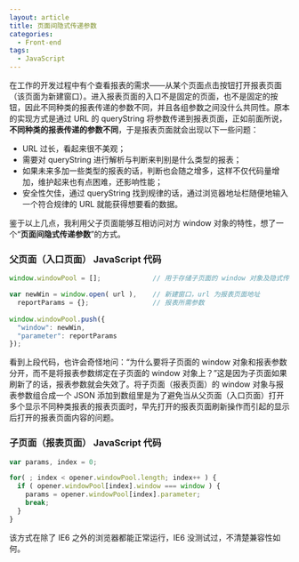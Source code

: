 ```yaml
---
layout: article
title: 页面间隐式传递参数
categories:
  - Front-end
tags:
  - JavaScript
---
```


在工作的开发过程中有个查看报表的需求——从某个页面点击按钮打开报表页面（该页面为新建窗口）。进入报表页面的入口不是固定的页面，也不是固定的按钮，因此不同种类的报表传递的参数不同，并且各组参数之间没什么共同性。原本的实现方式是通过 URL 的 queryString 将参数传递到报表页面，正如前面所说，**不同种类的报表传递的参数不同**，于是报表页面就会出现以下一些问题：

- URL 过长，看起来很不美观；
- 需要对 queryString 进行解析与判断来判别是什么类型的报表；
- 如果未来多加一些类型的报表的话，判断也会随之增多，这样不仅代码量增加，维护起来也有点困难，还影响性能；
- 安全性欠佳，通过 queryString 找到规律的话，通过浏览器地址栏随便地输入一个符合规律的 URL 就能获得想要看的数据。

鉴于以上几点，我利用父子页面能够互相访问对方 window 对象的特性，想了一个“**页面间隐式传递参数**”的方式。

### 父页面（入口页面） JavaScript 代码

```javascript
window.windowPool = [];             // 用于存储子页面的 window 对象及隐式传递的参数

var newWin = window.open( url ),    // 新建窗口，url 为报表页面地址
  reportParams = {};                // 报表所需参数
  
window.windowPool.push({
  "window": newWin,
  "parameter": reportParams
});

```

看到上段代码，也许会奇怪地问：“为什么要将子页面的 window 对象和报表参数分开，而不是将报表参数绑定在子页面的 window 对象上？”这是因为子页面如果刷新了的话，报表参数就会失效了。将子页面（报表页面）的 window 对象与报表参数组合成一个 JSON 添加到数组里是为了避免当从父页面（入口页面）打开多个显示不同种类报表的报表页面时，早先打开的报表页面刷新操作而引起的显示后打开的报表页面内容的问题。

### 子页面（报表页面） JavaScript 代码

```javascript
var params, index = 0;

for( ; index < opener.windowPool.length; index++ ) {
  if ( opener.windowPool[index].window === window ) {
    params = opener.windowPool[index].parameter;
    break;
  }
}

```

该方式在除了 IE6 之外的浏览器都能正常运行，IE6 没测试过，不清楚兼容性如何。
